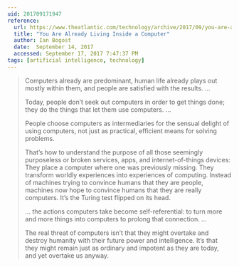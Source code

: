 ```yaml
---
uid: 201709171947
reference:
  url: https://www.theatlantic.com/technology/archive/2017/09/you-are-already-living-inside-a-computer/539193/
  title: "You Are Already Living Inside a Computer"
  author: Ian Bogost
  date:  September 14, 2017
  accessed: September 17, 2017 7:47:37 PM
tags: [artificial intelligence, technology]
---
```


> Computers already are predominant, human life already plays out mostly within them, and people are satisfied with the results. …
> 
> Today, people don’t seek out computers in order to get things done; they do the things that let them use computers. …
> 
> People choose computers as intermediaries for the sensual delight of using computers, not just as practical, efficient means for solving problems.
> 
> That’s how to understand the purpose of all those seemingly purposeless or broken services, apps, and internet-of-things devices: They place a computer where one was previously missing. They transform worldly experiences into experiences of computing. Instead of machines trying to convince humans that they are people, machines now hope to convince humans that they are really computers. It’s the Turing test flipped on its head.
> 
> … the actions computers take become self-referential: to turn more and more things into computers to prolong that connection. …
> 
> The real threat of computers isn’t that they might overtake and destroy humanity with their future power and intelligence. It’s that they might remain just as ordinary and impotent as they are today, and yet overtake us anyway.
